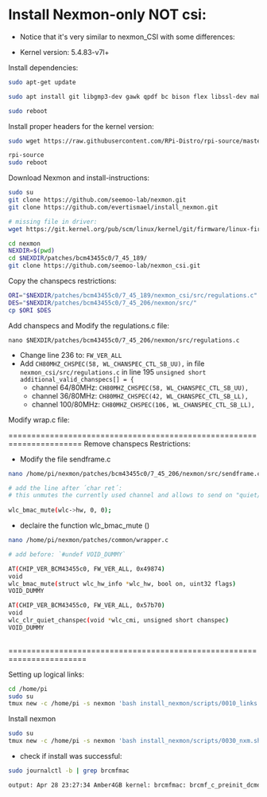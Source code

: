 # Install Nexmon-only NOT csi:

* Notice that it's very similar to nexmon_CSI with some differences:
- Kernel version: 5.4.83-v7l+


Install dependencies:
```sh
sudo apt-get update

sudo apt install git libgmp3-dev gawk qpdf bc bison flex libssl-dev make automake texinfo libtool-bin tcpdump tmux openssl libncurses5-dev

sudo reboot
```
Install proper headers for the kernel version:

```sh
sudo wget https://raw.githubusercontent.com/RPi-Distro/rpi-source/master/rpi-source -O /usr/local/bin/rpi-source && sudo chmod +x /usr/local/bin/rpi-source && /usr/local/bin/rpi-source -q --tag-update

rpi-source
sudo reboot
```

Download Nexmon and install-instructions:
```sh
sudo su
git clone https://github.com/seemoo-lab/nexmon.git
git clone https://github.com/evertismael/install_nexmon.git

# missing file in driver:
wget https://git.kernel.org/pub/scm/linux/kernel/git/firmware/linux-firmware.git/tree/brcm/brcmfmac43455-sdio.raspberrypi,4-model-b.txt

cd nexmon
NEXDIR=$(pwd)
cd $NEXDIR/patches/bcm43455c0/7_45_189/
git clone https://github.com/seemoo-lab/nexmon_csi.git
```
Copy the chanspecs restrictions:
``` sh
ORI="$NEXDIR/patches/bcm43455c0/7_45_189/nexmon_csi/src/regulations.c"
DES="$NEXDIR/patches/bcm43455c0/7_45_206/nexmon/src/"
cp $ORI $DES 
```

Add chanspecs and Modify the regulations.c file:

```
nano $NEXDIR/patches/bcm43455c0/7_45_206/nexmon/src/regulations.c
```
-  Change line 236 to: `FW_VER_ALL`
- Add `CH80MHZ_CHSPEC(58, WL_CHANSPEC_CTL_SB_UU),` in file  `nexmon_csi/src/regulations.c` in line 195 `unsigned short additional_valid_chanspecs[] = {`
	- channel 64/80MHz:  `CH80MHZ_CHSPEC(58, WL_CHANSPEC_CTL_SB_UU),`
	- channel 36/80MHz:  `CH80MHZ_CHSPEC(42, WL_CHANSPEC_CTL_SB_LL),`
	- channel 100/80MHz:  `CH80MHZ_CHSPEC(106, WL_CHANSPEC_CTL_SB_LL),`

Modify wrap.c file:



======================================================================
Remove chanspecs Restrictions:

- Modify the file sendframe.c  
```sh
nano /home/pi/nexmon/patches/bcm43455c0/7_45_206/nexmon/src/sendframe.c

# add the line after ´char ret´:
# this unmutes the currently used channel and allows to send on "quiet/passive" channels
    
wlc_bmac_mute(wlc->hw, 0, 0);
```
- declaire the function wlc_bmac_mute ()

```sh
nano /home/pi/nexmon/patches/common/wrapper.c

# add before: `#undef VOID_DUMMY`

AT(CHIP_VER_BCM43455c0, FW_VER_ALL, 0x49874)
void
wlc_bmac_mute(struct wlc_hw_info *wlc_hw, bool on, uint32 flags)
VOID_DUMMY

AT(CHIP_VER_BCM43455c0, FW_VER_ALL, 0x57b70)
void
wlc_clr_quiet_chanspec(void *wlc_cmi, unsigned short chanspec)
VOID_DUMMY
   
```
=======================================================================

Setting up logical links:
```sh
cd /home/pi
sudo su
tmux new -c /home/pi -s nexmon 'bash install_nexmon/scripts/0010_links.sh | tee ./0010.log'
```
Install nexmon
```sh
sudo su
tmux new -c /home/pi -s nexmon 'bash install_nexmon/scripts/0030_nxm.sh | tee ./0030.log'
```
- check if install was successful:
```sh
sudo journalctl -b | grep brcmfmac

output: Apr 28 23:27:34 Amber4GB kernel: brcmfmac: brcmf_c_preinit_dcmds: Firmware: BCM4345/6 wl0: Apr 28 2021 23:27:00 version 7.45.189 (nexmon.org/csi: v0.1.1-5-g9d86-1)
```


<!--stackedit_data:
eyJoaXN0b3J5IjpbNzkxOTkyODgxLC0xOTgyNTQyODQwLDE2OD
c3MzUyMDcsMzMzNjQxNTA4LDEzMjI5NDkzNjgsLTM2MzE3OTU3
OSwxNjU5MDgyNjM4LDE5MDkwNjQxODgsLTE4OTk0ODE0OTcsLT
EzMjQwNzA0MjksLTE5ODM3Nzk3MTYsLTY5MDM0Mjg2MSwxMDc0
OTAzMzgxLDU4MTUzNzgwMSwxNTM4NTkzOTE1LC0xOTU3Nzc2Nj
UxLDEzNDA0MDQ4ODJdfQ==
-->